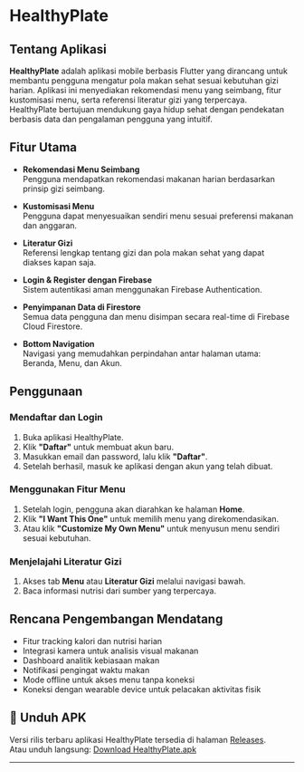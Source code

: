 # HealthyPlate

## Tentang Aplikasi

**HealthyPlate** adalah aplikasi mobile berbasis Flutter yang dirancang untuk membantu pengguna mengatur pola makan sehat sesuai kebutuhan gizi harian. Aplikasi ini menyediakan rekomendasi menu yang seimbang, fitur kustomisasi menu, serta referensi literatur gizi yang terpercaya. HealthyPlate bertujuan mendukung gaya hidup sehat dengan pendekatan berbasis data dan pengalaman pengguna yang intuitif.

## Fitur Utama

- **Rekomendasi Menu Seimbang**  
  Pengguna mendapatkan rekomendasi makanan harian berdasarkan prinsip gizi seimbang.

- **Kustomisasi Menu**  
  Pengguna dapat menyesuaikan sendiri menu sesuai preferensi makanan dan anggaran.

- **Literatur Gizi**  
  Referensi lengkap tentang gizi dan pola makan sehat yang dapat diakses kapan saja.

- **Login & Register dengan Firebase**  
  Sistem autentikasi aman menggunakan Firebase Authentication.

- **Penyimpanan Data di Firestore**  
  Semua data pengguna dan menu disimpan secara real-time di Firebase Cloud Firestore.

- **Bottom Navigation**  
  Navigasi yang memudahkan perpindahan antar halaman utama: Beranda, Menu, dan Akun.

## Penggunaan

### Mendaftar dan Login

1. Buka aplikasi HealthyPlate.
2. Klik **"Daftar"** untuk membuat akun baru.
3. Masukkan email dan password, lalu klik **"Daftar"**.
4. Setelah berhasil, masuk ke aplikasi dengan akun yang telah dibuat.

### Menggunakan Fitur Menu

1. Setelah login, pengguna akan diarahkan ke halaman **Home**.
2. Klik **"I Want This One"** untuk memilih menu yang direkomendasikan.
3. Atau klik **"Customize My Own Menu"** untuk menyusun menu sendiri sesuai kebutuhan.

### Menjelajahi Literatur Gizi

1. Akses tab **Menu** atau **Literatur Gizi** melalui navigasi bawah.
2. Baca informasi nutrisi dari sumber yang terpercaya.

## Rencana Pengembangan Mendatang

- Fitur tracking kalori dan nutrisi harian
- Integrasi kamera untuk analisis visual makanan
- Dashboard analitik kebiasaan makan
- Notifikasi pengingat waktu makan
- Mode offline untuk akses menu tanpa koneksi
- Koneksi dengan wearable device untuk pelacakan aktivitas fisik

## 🔗 Unduh APK

Versi rilis terbaru aplikasi HealthyPlate tersedia di halaman [Releases](https://github.com/diankartika/healthyplateapp/releases).  
Atau unduh langsung: [Download HealthyPlate.apk](https://github.com/diankartika/healthyplateapp/releases/download/v1.2.0/healthyplateapp.apk)



---

